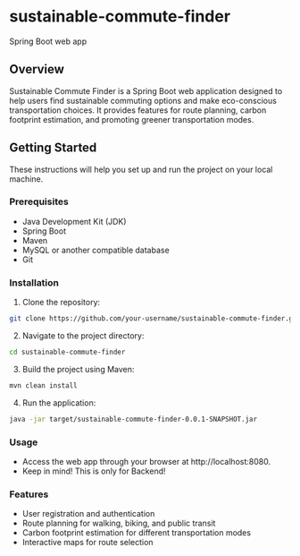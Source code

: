 # sustainable-commute-finder
Spring Boot web app

## Overview
Sustainable Commute Finder is a Spring Boot web application designed to help users find sustainable commuting options and make eco-conscious transportation choices. It provides features for route planning, carbon footprint estimation, and promoting greener transportation modes.

## Getting Started
These instructions will help you set up and run the project on your local machine.

### Prerequisites
- Java Development Kit (JDK)
- Spring Boot
- Maven
- MySQL or another compatible database
- Git

### Installation
1. Clone the repository:

```bash
git clone https://github.com/your-username/sustainable-commute-finder.git
```

2. Navigate to the project directory:
```bash
cd sustainable-commute-finder
```

3. Build the project using Maven:
```bash
mvn clean install
```

4. Run the application:
```bash
java -jar target/sustainable-commute-finder-0.0.1-SNAPSHOT.jar
```

### Usage
- Access the web app through your browser at http://localhost:8080.
- Keep in mind! This is only for Backend!

### Features
- User registration and authentication
- Route planning for walking, biking, and public transit
- Carbon footprint estimation for different transportation modes
- Interactive maps for route selection

